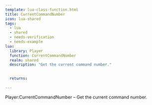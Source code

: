 ```yaml
---
template: lua-class-function.html
title: CurrentCommandNumber
icon: lua-shared
tags:
  - lua
  - shared
  - needs-verification
  - needs-example
lua:
  library: Player
  function: CurrentCommandNumber
  realm: shared
  description: "Get the current command number."
  
  
  returns:
    
---
```


<div class="lua__search__keywords">
Player:CurrentCommandNumber &#x2013; Get the current command number.
</div>
